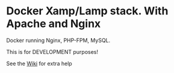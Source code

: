# Docker Xamp/Lamp stack. With Apache and Nginx

Docker running Nginx, PHP-FPM, MySQL. 

This is for DEVELOPMENT purposes!

See the [Wiki](https://github.com/JorSanders/Docker-Lamp-Stack/wiki) for extra help 